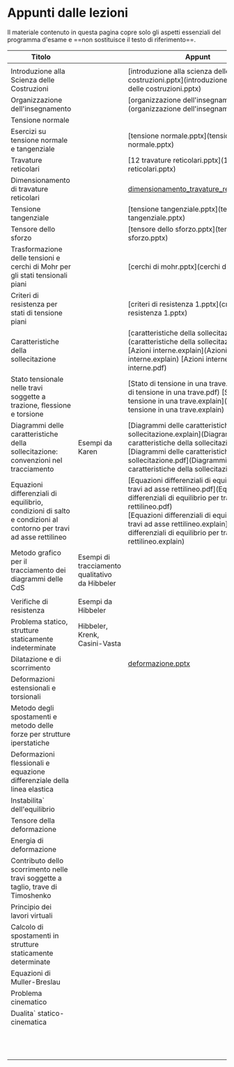 # Appunti dalle lezioni

Il materiale contenuto in questa pagina copre solo gli aspetti essenziali del programma d'esame e ==non sostituisce il testo di riferimento==.


| Titolo                                  |                       |                           Appunt                                      |
| -------------------------------------------------- | ------------------------------------------------------------ | ------------------------------------------------------------ |
|  |  |  |
|Introduzione alla Scienza delle Costruzioni||[introduzione alla scienza delle costruzioni.pptx](introduzione alla scienza delle costruzioni.pptx)|
| Organizzazione dell'insegnamento |  |[organizzazione dell'insegnamento.pptx](organizzazione dell'insegnamento.pptx)|
| Tensione normale |  ||
| Esercizi su tensione normale e tangenziale |  |[tensione normale.pptx](tensione normale.pptx)|
| Travature reticolari |  |[12 travature reticolari.pptx](12 travature reticolari.pptx)|
| Dimensionamento di travature reticolari |  |[dimensionamento_travature_reticolari.pptx](dimensionamento_travature_reticolari.pptx)|
| Tensione tangenziale                                      |                                       | [tensione tangenziale.pptx](tensione tangenziale.pptx)       |
| Tensore dello sforzo |  | [tensore dello sforzo.pptx](tensore dello sforzo.pptx) |
| Trasformazione delle tensioni e cerchi di Mohr per gli stati tensionali piani |                                                | [cerchi di mohr.pptx](cerchi di mohr.pptx)                   |
| Criteri di resistenza per stati di tensione piani            |                                                | [criteri di resistenza 1.pptx](criteri di resistenza 1.pptx) |
| Caratteristiche della sollecitazione                   |                                                | [caratteristiche della sollecitazione.pptx](caratteristiche della sollecitazione.pptx)<br /> [Azioni interne.explain](Azioni interne.explain)  [Azioni interne.pdf](Azioni interne.pdf) |
| Stato tensionale nelle travi soggette a trazione, flessione e torsione |  | [Stato di tensione in una trave.pdf](Stato di tensione in una trave.pdf)  [Stato di tensione in una trave.explain](Stato di tensione in una trave.explain) |
| Diagrammi delle caratteristiche della sollecitazione: convenzioni nel tracciamento | Esempi  da Karen                           | [Diagrammi delle caratteristiche della sollecitazione.explain](Diagrammi delle caratteristiche della sollecitazione.explain)  [Diagrammi delle caratteristiche della sollecitazione.pdf](Diagrammi delle caratteristiche della sollecitazione.pdf) |
| Equazioni differenziali di equilibrio, condizioni di salto e condizioni al contorno per travi ad asse rettilineo |                                                | [Equazioni differenziali di equilibrio per travi ad asse rettilineo.pdf](Equazioni differenziali di equilibrio per travi ad asse rettilineo.pdf) <br />[Equazioni differenziali di equilibrio per travi ad asse rettilineo.explain](Equazioni differenziali di equilibrio per travi ad asse rettilineo.explain) |
| Metodo grafico per il tracciamento dei diagrammi delle CdS   | Esempi di tracciamento qualitativo da Hibbeler |                                                              |
|                                                              |                                                |                                                              |
| Verifiche di resistenza                                      | Esempi da Hibbeler                             |                                                              |
| Problema statico, strutture staticamente indeterminate       | Hibbeler, Krenk, Casini-Vasta   |                                                              |
| Dilatazione e di scorrimento |  | [deformazione.pptx](deformazione.pptx) |
| Deformazioni estensionali e torsionali |  |                                                              |
| Metodo degli spostamenti e metodo delle forze per strutture iperstatiche |  |                                                              |
| Deformazioni flessionali e equazione differenziale della linea elastica |  ||
| Instabilita` dell'equilibrio |  |                                                              |
| Tensore della deformazione |  ||
| Energia di deformazione |  ||
| Contributo dello scorrimento nelle travi soggette a taglio, trave di Timoshenko |  ||
| Principio dei lavori virtuali                                |                                                |                                                              |
| Calcolo di spostamenti in strutture staticamente determinate |                                                |                                                              |
| Equazioni di Muller-Breslau                                  |                                                |                                                              |
| Problema cinematico                                          |                                                |                                                              |
| Dualita` statico-cinematica                                  |                                                |                                                              |
|                                                              |                                                |                                                              |
|                                                              |                                                |                                                              |
|                                                              |                                                              ||
|  |  ||
|                                                              |                                                |                                                              |
|                                                              |                                                |                                                              |
|                                                              |                                                |                                                              |
|                                                              |                                                |                                                              |
|                                                              |                                                |                                                              |
|                                                              |                                                |                                                              |
|                                                              |                                                |                                                              |
|                                                              |                                                ||

 

 


